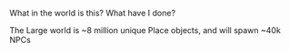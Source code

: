What in the world is this? What have I done?

The Large world is ~8 million unique Place objects, and will spawn ~40k NPCs
